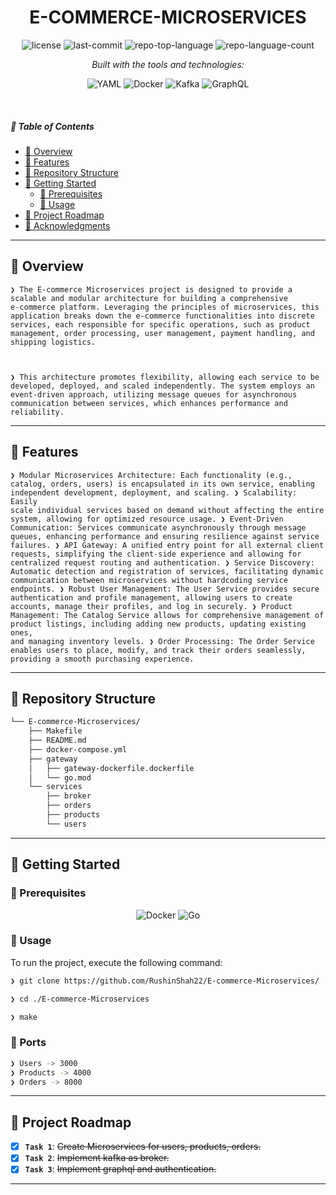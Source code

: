 <p align="center">
    <h1 align="center">E-COMMERCE-MICROSERVICES</h1>
</p>

<p align="center">
	<img src="https://img.shields.io/github/license/RushinShah22/E-commerce-Microservices?style=flat&logo=opensourceinitiative&logoColor=white&color=0080ff" alt="license">
	<img src="https://img.shields.io/github/last-commit/RushinShah22/E-commerce-Microservices?style=flat&logo=git&logoColor=white&color=0080ff" alt="last-commit">
	<img src="https://img.shields.io/github/languages/top/RushinShah22/E-commerce-Microservices?style=flat&color=0080ff" alt="repo-top-language">
	<img src="https://img.shields.io/github/languages/count/RushinShah22/E-commerce-Microservices?style=flat&color=0080ff" alt="repo-language-count">
    
</p>
<p align="center">
		<em>Built with the tools and technologies:</em>
</p>
<p align="center">
	<img src="https://img.shields.io/badge/YAML-CB171E.svg?style=flat&logo=YAML&logoColor=white" alt="YAML">
	<img src="https://img.shields.io/badge/Docker-2496ED.svg?style=flat&logo=Docker&logoColor=white" alt="Docker">
	<img src="https://img.shields.io/badge/apache-kafka.svg?style=flat&logo=Go&logoColor=white" alt="Kafka">
	<img src="https://img.shields.io/badge/GraphQL-E434AA.svg?style=for-the-badge&logo=graphql&logoColor=white" alt="GraphQL">
</p>

<br>

##### 🔗 Table of Contents

- [📍 Overview](#-overview)
- [👾 Features](#-features)
- [📂 Repository Structure](#-repository-structure)
- [🚀 Getting Started](#-getting-started)
  - [🔖 Prerequisites](#-prerequisites)
  - [🤖 Usage](#-usage)
- [📌 Project Roadmap](#-project-roadmap)
- [🙌 Acknowledgments](#-acknowledgments)

---

## 📍 Overview

<code>❯ The E-commerce Microservices project is designed to provide a scalable and modular architecture for building a comprehensive e-commerce platform. Leveraging the principles of microservices, this application breaks down the e-commerce functionalities into discrete services, each responsible for specific operations, such as product management, order processing, user management, payment handling, and shipping logistics.

❯ This architecture promotes flexibility, allowing each service to be developed, deployed, and scaled independently. The system employs an event-driven approach, utilizing message queues for asynchronous communication between services, which enhances performance and reliability.</code>

---

## 👾 Features

<code>❯ Modular Microservices Architecture: Each functionality (e.g., catalog, orders, users) is encapsulated in its own service, enabling independent development, deployment, and scaling.
❯ Scalability: Easily scale individual services based on demand without affecting the entire system, allowing for optimized resource usage.
❯ Event-Driven Communication: Services communicate asynchronously through message queues, enhancing performance and ensuring resilience against service failures.
❯ API Gateway: A unified entry point for all external client requests, simplifying the client-side experience and allowing for centralized request routing and authentication.
❯ Service Discovery: Automatic detection and registration of services, facilitating dynamic communication between microservices without hardcoding service endpoints.
❯ Robust User Management: The User Service provides secure authentication and profile management, allowing users to create accounts, manage their profiles, and log in securely.
❯ Product Management: The Catalog Service allows for comprehensive management of product listings, including adding new products, updating existing ones, and managing inventory levels.
❯ Order Processing: The Order Service enables users to place, modify, and track their orders seamlessly, providing a smooth purchasing experience.</code>

---

## 📂 Repository Structure

```sh
└── E-commerce-Microservices/
    ├── Makefile
    ├── README.md
    ├── docker-compose.yml
    ├── gateway
    │   ├── gateway-dockerfile.dockerfile
    │   └── go.mod
    └── services
        ├── broker
        ├── orders
        ├── products
        └── users
```

---

## 🚀 Getting Started

### 🔖 Prerequisites

<p align="center">
	<img src="https://img.shields.io/badge/Docker-2496ED.svg?style=flat&logo=Docker&logoColor=white" alt="Docker">
	<img src="https://img.shields.io/badge/Go-00ADD8.svg?style=flat&logo=Go&logoColor=white" alt="Go">
</p>

### 🤖 Usage

To run the project, execute the following command:

```sh
❯ git clone https://github.com/RushinShah22/E-commerce-Microservices/
```

```sh
❯ cd ./E-commerce-Microservices
```

```sh
❯ make
```

### 🔌 Ports

```sh
❯ Users -> 3000
❯ Products -> 4000
❯ Orders -> 8000
```

---

## 📌 Project Roadmap

- [x] **`Task 1`**: <strike>Create Microservices for users, products, orders.</strike>
- [x] **`Task 2`**: <strike>Implement kafka as broker.</strike>
- [X] **`Task 3`**: <strike>Implement graphql and authentication.</strike>

---
